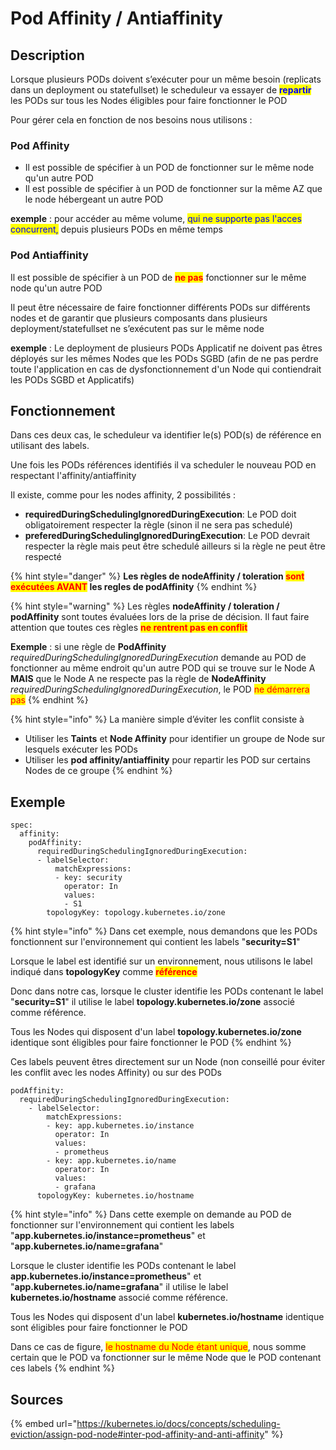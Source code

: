 # Pod Affinity / Antiaffinity

## Description

Lorsque plusieurs PODs doivent s’exécuter pour un même besoin (replicats dans un deployment ou statefullset) le scheduleur va essayer de <mark style="color:blue;">**repartir**</mark> les PODs sur tous les Nodes éligibles pour faire fonctionner le POD

Pour gérer cela en fonction de nos besoins nous utilisons :

### Pod Affinity

* Il est possible de spécifier à un POD de fonctionner sur le même node qu'un autre POD
* Il est possible de spécifier à un POD de fonctionner sur la même AZ que le node hébergeant un autre POD

**exemple** : pour accéder au même volume, <mark style="color:blue;">qui ne supporte pas l'acces concurrent,</mark> depuis plusieurs PODs en même temps

### Pod Antiaffinity

Il est possible de spécifier à un POD de <mark style="color:red;">**ne pas**</mark> fonctionner sur le même node qu'un autre POD

Il peut être nécessaire de faire fonctionner différents PODs sur différents nodes et de garantir que plusieurs composants dans plusieurs deployment/statefullset ne s’exécutent pas sur le même node

**exemple** : Le deployment de plusieurs PODs Applicatif ne doivent pas êtres déployés sur les mêmes Nodes que les PODs SGBD (afin de ne pas perdre toute l'application en cas de dysfonctionnement d'un Node qui contiendrait les PODs SGBD et Applicatifs)

## Fonctionnement

Dans ces deux cas, le scheduleur va identifier le(s) POD(s) de référence en utilisant des labels.

Une fois les PODs références identifiés il va scheduler le nouveau POD en respectant l'affinity/antiaffinity

Il existe, comme pour les nodes affinity, 2 possibilités :

* **requiredDuringSchedulingIgnoredDuringExecution**: Le POD doit obligatoirement respecter la règle (sinon il ne sera pas schedulé)
* **preferedDuringSchedulingIgnoredDuringExecution**: Le POD devrait respecter la règle mais peut être schedulé ailleurs si la règle ne peut être respecté

{% hint style="danger" %}
**Les règles de nodeAffinity / toleration **<mark style="color:red;">**sont exécutées AVANT**</mark>** les regles de podAffinity**
{% endhint %}

{% hint style="warning" %}
Les règles **nodeAffinity / toleration / podAffinity** sont toutes évaluées lors de la prise de décision. Il faut faire attention que toutes ces règles <mark style="color:red;">**ne rentrent pas en conflit**</mark>

**Exemple** : si une règle de **PodAffinity** _requiredDuringSchedulingIgnoredDuringExecution_ demande au POD de fonctionner au même endroit qu'un autre POD qui se trouve sur le Node A **MAIS** que le Node A ne respecte pas la règle de **NodeAffinity** _requiredDuringSchedulingIgnoredDuringExecution_, le POD <mark style="color:red;">ne démarrera pas</mark>
{% endhint %}

{% hint style="info" %}
La manière simple d’éviter les conflit consiste à

* Utiliser les **Taints** et **Node Affinity** pour identifier un groupe de Node sur lesquels exécuter les PODs
* Utiliser les **pod affinity/antiaffinity** pour repartir les POD sur certains Nodes de ce groupe
{% endhint %}

## Exemple

```
spec:
  affinity:
    podAffinity:
      requiredDuringSchedulingIgnoredDuringExecution:
      - labelSelector:
          matchExpressions:
          - key: security
            operator: In
            values:
            - S1
        topologyKey: topology.kubernetes.io/zone
```

{% hint style="info" %}
Dans cet exemple, nous demandons que les PODs fonctionnent sur l'environnement qui contient les labels "**security=S1**"

Lorsque le label est identifié sur un environnement, nous utilisons le label indiqué dans **topologyKey** comme <mark style="color:red;">**référence**</mark>

Donc dans notre cas, lorsque le cluster identifie les PODs contenant le label "**security=S1**" il utilise le label **topology.kubernetes.io/zone** associé comme référence.

Tous les Nodes qui disposent d'un label **topology.kubernetes.io/zone** identique sont éligibles pour faire fonctionner le POD
{% endhint %}

Ces labels peuvent êtres directement sur un Node (non conseillé pour éviter les conflit avec les nodes Affinity) ou sur des PODs

```
podAffinity:
  requiredDuringSchedulingIgnoredDuringExecution:
    - labelSelector:
        matchExpressions:
        - key: app.kubernetes.io/instance
          operator: In
          values:
          - prometheus
        - key: app.kubernetes.io/name
          operator: In
          values:
          - grafana
      topologyKey: kubernetes.io/hostname
```

{% hint style="info" %}
Dans cette exemple on demande au POD de fonctionner sur l'environnement qui contient les labels "**app.kubernetes.io/instance=prometheus**" et "**app.kubernetes.io/name=grafana**"

Lorsque le cluster identifie les PODs contenant le label **app.kubernetes.io/instance=prometheus**" et "**app.kubernetes.io/name=grafana**" il utilise le label **kubernetes.io/hostname** associé comme référence.

Tous les Nodes qui disposent d'un label **kubernetes.io/hostname** identique sont éligibles pour faire fonctionner le POD

Dans ce cas de figure, <mark style="color:red;">le hostname du Node étant unique</mark>, nous somme certain que le POD va fonctionner sur le même Node que le POD contenant ces labels
{% endhint %}

## Sources

{% embed url="https://kubernetes.io/docs/concepts/scheduling-eviction/assign-pod-node#inter-pod-affinity-and-anti-affinity" %}
